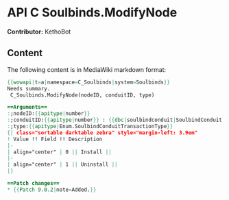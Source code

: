 # API C Soulbinds.ModifyNode

**Contributor:** KethoBot

## Content

The following content is in MediaWiki markdown format:

```mediawiki
{{wowapi|t=a|namespace=C_Soulbinds|system=Soulbinds}}
Needs summary.
 C_Soulbinds.ModifyNode(nodeID, conduitID, type)

==Arguments==
:;nodeID:{{apitype|number}}
:;conduitID:{{apitype|number}} : {{dbc|soulbindconduit|SoulbindConduit.ID}}
:;type:{{apitype|Enum.SoulbindConduitTransactionType}}
{| class="sortable darktable zebra" style="margin-left: 3.9em"
! Value !! Field !! Description
|-
| align="center" | 0 || Install || 
|-
| align="center" | 1 || Uninstall || 
|}

==Patch changes==
* {{Patch 9.0.2|note=Added.}}
```